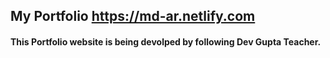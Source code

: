 ## My Portfolio https://md-ar.netlify.com
#### This Portfolio website is being devolped by following Dev Gupta Teacher.

